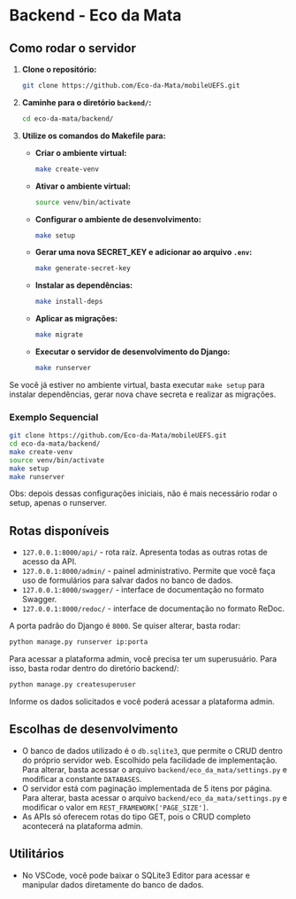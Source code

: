 # Backend - Eco da Mata

## Como rodar o servidor

1. **Clone o repositório:**
    ```bash
    git clone https://github.com/Eco-da-Mata/mobileUEFS.git
    ```

2. **Caminhe para o diretório `backend/`:**
    ```bash
    cd eco-da-mata/backend/
    ```

3. **Utilize os comandos do Makefile para:**
    - **Criar o ambiente virtual:**
        ```bash
        make create-venv
        ```
    - **Ativar o ambiente virtual:**
        ```bash
        source venv/bin/activate
        ```
    - **Configurar o ambiente de desenvolvimento:**
        ```bash
        make setup
        ```
    - **Gerar uma nova SECRET_KEY e adicionar ao arquivo `.env`:**
        ```bash
        make generate-secret-key
        ```
    - **Instalar as dependências:**
        ```bash
        make install-deps
        ```
    - **Aplicar as migrações:**
        ```bash
        make migrate
        ```
    - **Executar o servidor de desenvolvimento do Django:**
        ```bash
        make runserver
        ```

Se você já estiver no ambiente virtual, basta executar `make setup` para instalar dependências, gerar nova chave secreta e realizar as migrações.

### Exemplo Sequencial

```bash
git clone https://github.com/Eco-da-Mata/mobileUEFS.git
cd eco-da-mata/backend/
make create-venv
source venv/bin/activate
make setup
make runserver
```

Obs: depois dessas configurações iniciais, não é mais necessário rodar o setup, apenas o runserver.

## Rotas disponíveis

- `127.0.0.1:8000/api/` - rota raíz. Apresenta todas as outras rotas de acesso da API.
- `127.0.0.1:8000/admin/` - painel administrativo. Permite que você faça uso de formulários para salvar dados no banco de dados.
- `127.0.0.1:8000/swagger/` - interface de documentação no formato Swagger.
- `127.0.0.1:8000/redoc/` - interface de documentação no formato ReDoc.

A porta padrão do Django é `8000`. Se quiser alterar, basta rodar:

```bash
python manage.py runserver ip:porta
```

Para acessar a plataforma admin, você precisa ter um superusuário. Para isso, basta rodar dentro do diretório backend/:

```bash
python manage.py createsuperuser
```

Informe os dados solicitados e você poderá acessar a plataforma admin.

## Escolhas de desenvolvimento

- O banco de dados utilizado é o `db.sqlite3`, que permite o CRUD dentro do próprio servidor web. Escolhido pela facilidade de implementação. Para alterar, basta acessar o arquivo `backend/eco_da_mata/settings.py` e modificar a constante `DATABASES`.
- O servidor está com paginação implementada de 5 itens por página. Para alterar, basta acessar o arquivo `backend/eco_da_mata/settings.py` e modificar o valor em `REST_FRAMEWORK['PAGE_SIZE']`.
- As APIs só oferecem rotas do tipo GET, pois o CRUD completo acontecerá na plataforma admin.

## Utilitários

- No VSCode, você pode baixar o SQLite3 Editor para acessar e manipular dados diretamente do banco de dados.

